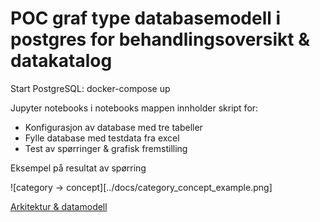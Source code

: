 # POC graf type databasemodell i postgres for behandlingsoversikt & datakatalog

Start PostgreSQL: docker-compose up

Jupyter notebooks i notebooks mappen innholder skript for: 

- Konfigurasjon av database med tre tabeller
- Fylle database med testdata fra excel
- Test av spørringer & grafisk fremstilling

Eksempel på resultat av spørring

![category -> concept][../docs/category_concept_example.png]


[Arkitektur & datamodell](https://drive.google.com/file/d/1vUTrJ6hxzTYY2P9A_lPSswjMxwi7k8As/view?usp=sharing)





